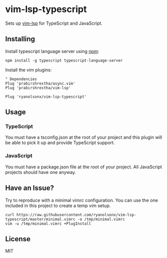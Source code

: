 # vim-lsp-typescript

Sets up [vim-lsp](https://github.com/prabirshrestha/vim-lsp) for TypeScript and JavaScript.

## Installing

Install typescript language server using [npm](https://www.npmjs.com):

```
npm install -g typescript typescript-language-server
```

Install the vim plugins:

```viml
" Dependencies
Plug 'prabirshrestha/async.vim'
Plug 'prabirshrestha/vim-lsp'

Plug 'ryanolsonx/vim-lsp-typescript'
```

## Usage

### TypeScript

You must have a tsconfig.json at the root of your project and this plugin will be able to pick it up and provide TypeScript support.

### JavaScript

You must have a package.json file at the root of your project. All JavaScript projects should have one anyway.

## Have an Issue?

Try to reproduce with a minimal vimrc configuration. You can use the one included in this project to create a temp vim setup.

```
curl https://raw.githubusercontent.com/ryanolsonx/vim-lsp-typescript/master/minimal.vimrc -o /tmp/minimal.vimrc
vim -u /tmp/minimal.vimrc +PlugInstall
```

## License

MIT
